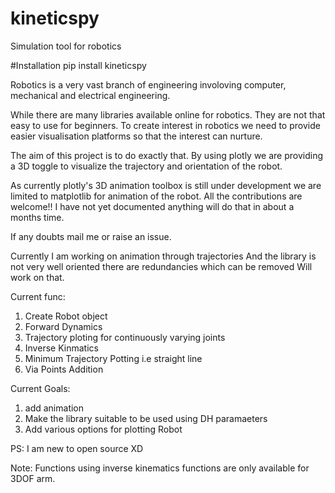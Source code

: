 # kineticspy
Simulation tool for robotics

#Installation
pip install kineticspy

Robotics is a very vast branch of engineering involoving computer, mechanical and electrical engineering.

While there are many libraries available online for robotics. They are not that easy to use for beginners.
To create interest in robotics we need to provide easier visualisation platforms so that the interest can
nurture.

The aim of this project is to do exactly that. By using plotly we are providing a 3D toggle to visualize 
the trajectory and orientation of the robot.

As currently plotly's 3D animation toolbox is still under development we are limited to matplotlib for
animation of the robot.
All the contributions are welcome!!
I have not yet documented anything will do that in about a months time.

If any doubts mail me or raise an issue.

Currently I am working on animation through trajectories
And the library is not very well oriented there are redundancies which can be removed
Will work on that.

Current func:
1. Create Robot object
2. Forward Dynamics
3. Trajectory ploting for continuously varying joints
4. Inverse Kinmatics 
5. Minimum Trajectory Potting i.e straight line
6. Via Points Addition

Current Goals:
1. add animation
2. Make the library suitable to be used using DH paramaeters
3. Add various options for plotting Robot
 
PS: I am new to open source XD

Note: Functions using inverse kinematics functions are only available for 3DOF arm.
